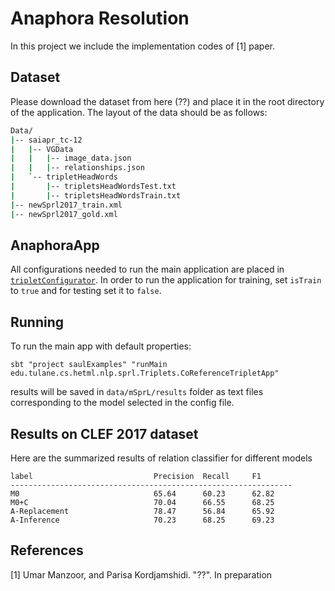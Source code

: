 # Anaphora Resolution
In this project we include the implementation codes of [1] paper.

## Dataset
Please download the dataset from here (??) and place it in the root directory of the application. The layout of the data should be as follows:
```bash
Data/
|-- saiapr_tc-12
|   |-- VGData
|   |   |-- image_data.json  
|   |   |-- relationships.json
|   `-- tripletHeadWords
|       |-- tripletsHeadWordsTest.txt  
|       |-- tripletsHeadWordsTrain.txt
|-- newSprl2017_train.xml
|-- newSprl2017_gold.xml
```
 
## AnaphoraApp
All configurations needed to run the main application are placed in 
[`tripletConfigurator`](tripletConfigurator.scala). In order to run the application for training, set `isTrain` to `true` and for testing set it to `false`. 


## Running

To run the main app with default properties:

```
sbt "project saulExamples" "runMain edu.tulane.cs.hetml.nlp.sprl.Triplets.CoReferenceTripletApp"
```

results will be saved in `data/mSprL/results` folder as text files corresponding to the model selected in the config file. 

## Results on CLEF 2017 dataset
Here are the summarized results of relation classifier for different models
```
label                           Precision  Recall     F1             
---------------------------------------------------------------         
M0                              65.64      60.23      62.82
M0+C                            70.04      66.55      68.25 
A-Replacement                   78.47      56.84      65.92
A-Inference                     70.23      68.25      69.23
```

## References
[1] Umar Manzoor, and Parisa Kordjamshidi. "??". In preparation